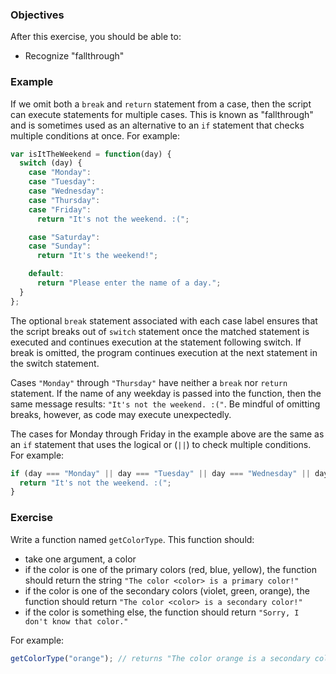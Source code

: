 <!--{ ids:[170], language:'JavaScript', type:'workshop', order: 7, name:'switch Statements III', description:'Fallthrough: execute statements for multiple cases' }-->

### Objectives

After this exercise, you should be able to:

- Recognize "fallthrough"

### Example

If we omit both a `break` and `return` statement from a case, then the script can execute statements for multiple cases. This is known as "fallthrough" and is sometimes used as an alternative to an `if` statement that checks multiple conditions at once. For example:

```js
var isItTheWeekend = function(day) {
  switch (day) {
    case "Monday":
    case "Tuesday":
    case "Wednesday":
    case "Thursday":
    case "Friday":
      return "It's not the weekend. :(";

    case "Saturday":
    case "Sunday":
      return "It's the weekend!";

    default:
      return "Please enter the name of a day.";
  }
};
```

The optional `break` statement associated with each case label ensures that the script breaks out of `switch` statement once the matched statement is executed and continues execution at the statement following switch. If break is omitted, the program continues execution at the next statement in the switch statement.

Cases `"Monday"` through `"Thursday"` have neither a `break` nor `return` statement. If the name of any weekday is passed into the function, then the same message results: `"It's not the weekend. :("`. Be mindful of omitting breaks, however, as code may execute unexpectedly.

The cases for Monday through Friday in the example above are the same as an `if` statement that uses the logical or (`||`) to check multiple conditions. For example:

```js
if (day === "Monday" || day === "Tuesday" || day === "Wednesday" || day === "Thursday" || day === "Friday") {
  return "It's not the weekend. :(";
}
```

### Exercise

Write a function named `getColorType`. This function should:

  - take one argument, a color
  - if the color is one of the primary colors (red, blue, yellow), the function should return the string `"The color <color> is a primary color!"`
  - if the color is one of the secondary colors (violet, green, orange), the function should return `"The color <color> is a secondary color!"`
  - if the color is something else, the function should return `"Sorry, I don't know that color."`

For example:

```js
getColorType("orange"); // returns "The color orange is a secondary color!"
```
